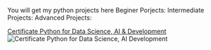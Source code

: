 You will get my python projects here
Beginer Porjects: 
Intermediate Projects:
Advanced Projects:

[Certificate  Python for Data Science, AI & Development]([https://github.com/user-attachments/files/19742864/Certificate.Python.for.Data.Science.AI.Development.pdf](https://www.coursera.org/account/accomplishments/verify/EGW8W0GMQ4OC))
![Certificate  Python for Data Science, AI   Development](https://github.com/user-attachments/assets/b8dcf1a2-75bb-4189-bd10-31baf4b3c0b6)
